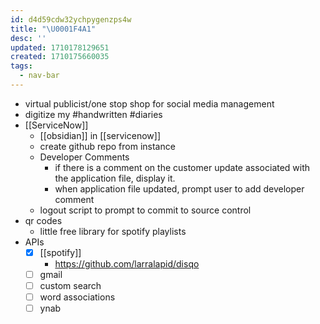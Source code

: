 ```yaml
---
id: d4d59cdw32ychpygenzps4w
title: "\U0001F4A1"
desc: ''
updated: 1710178129651
created: 1710175660035
tags:
  - nav-bar
---
```

- virtual publicist/one stop shop for social media management 
- digitize my #handwritten #diaries 
- [[ServiceNow]]
	- [[obsidian]] in [[servicenow]]
	- create github repo from instance 
	- Developer Comments
		- if there is a comment on the customer update associated with the application file, display it.
		- when application file updated, prompt user to add developer comment 
	- logout script to prompt to commit to source control 
- qr codes 
	- little free library for spotify playlists
- APIs
	- [x] [[spotify]]
		- https://github.com/larralapid/disqo
	- [ ] gmail
	- [ ] custom search 
	- [ ] word associations 
	- [ ] ynab 